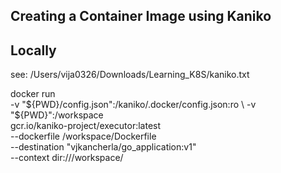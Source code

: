 Creating a Container Image using Kaniko
-------

Locally
------
see: /Users/vija0326/Downloads/Learning_K8S/kaniko.txt

docker run \
    -v "${PWD}/config.json":/kaniko/.docker/config.json:ro \
    -v "${PWD}":/workspace \
    gcr.io/kaniko-project/executor:latest \
    --dockerfile /workspace/Dockerfile \
    --destination "vjkancherla/go_application:v1" \
    --context dir:///workspace/
